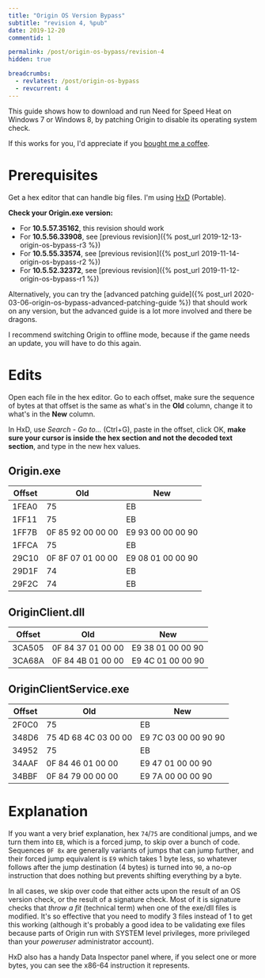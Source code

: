 ```yaml
---
title: "Origin OS Version Bypass"
subtitle: "revision 4, %pub"
date: 2019-12-20
commentid: 1

permalink: /post/origin-os-bypass/revision-4
hidden: true

breadcrumbs:
  - revlatest: /post/origin-os-bypass
  - revcurrent: 4
---
```


This guide shows how to download and run Need for Speed Heat on Windows 7 or Windows 8, by patching Origin to disable its operating system check.

If this works for you, I'd appreciate if you [bought me a coffee](https://ko-fi.com/chylex).

# Prerequisites

Get a hex editor that can handle big files. I'm using [HxD](https://mh-nexus.de/en/hxd/) (Portable).

**Check your Origin.exe version:**
- For **10.5.57.35162**, this revision should work
- For **10.5.56.33908**, see [previous revision]({% post_url 2019-12-13-origin-os-bypass-r3 %})
- For **10.5.55.33574**, see [previous revision]({% post_url 2019-11-14-origin-os-bypass-r2 %})
- For **10.5.52.32372**, see [previous revision]({% post_url 2019-11-12-origin-os-bypass-r1 %})

Alternatively, you can try the [advanced patching guide]({% post_url 2020-03-06-origin-os-bypass-advanced-patching-guide %}) that should work on any version, but the advanced guide is a lot more involved and there be dragons.

I recommend switching Origin to offline mode, because if the game needs an update, you will have to do this again.

# Edits

Open each file in the hex editor. Go to each offset, make sure the sequence of bytes at that offset is the same as what's in the **Old** column, change it to what's in the **New** column.

In HxD, use *Search - Go to...* (Ctrl+G), paste in the offset, click OK, **make sure your cursor is inside the hex section and not the decoded text section**, and type in the new hex values.

## Origin.exe

| Offset | Old               | New               |
|--------|-------------------|-------------------|
| 1FEA0  | 75                | EB                |
| 1FF11  | 75                | EB                |
| 1FF7B  | 0F 85 92 00 00 00 | E9 93 00 00 00 90 |
| 1FFCA  | 75                | EB                |
| 29C10  | 0F 8F 07 01 00 00 | E9 08 01 00 00 90 |
| 29D1F  | 74                | EB                |
| 29F2C  | 74                | EB                |

## OriginClient.dll

| Offset | Old               | New               |
|--------|-------------------|-------------------|
| 3CA505 | 0F 84 37 01 00 00 | E9 38 01 00 00 90 |
| 3CA68A | 0F 84 4B 01 00 00 | E9 4C 01 00 00 90 |

## OriginClientService.exe

| Offset | Old                  | New                  |
|--------|----------------------|----------------------|
| 2F0C0  | 75                   | EB                   |
| 348D6  | 75 4D 68 4C 03 00 00 | E9 7C 03 00 00 90 90 |
| 34952  | 75                   | EB                   |
| 34AAF  | 0F 84 46 01 00 00    | E9 47 01 00 00 90    |
| 34BBF  | 0F 84 79 00 00 00    | E9 7A 00 00 00 90    |

# Explanation

If you want a very brief explanation, hex `74`/`75` are conditional jumps, and we turn them into `EB`, which is a forced jump, to skip over a bunch of code. Sequences `0F 8x` are generally variants of jumps that can jump further, and their forced jump equivalent is `E9` which takes 1 byte less, so whatever follows after the jump destination (4 bytes) is turned into `90`, a no-op instruction that does nothing but prevents shifting everything by a byte.

In all cases, we skip over code that either acts upon the result of an OS version check, or the result of a signature check. Most of it is signature checks that *throw a fit* (technical term) when one of the exe/dll files is modified. It's so effective that you need to modify 3 files instead of 1 to get this working (although it's probably a good idea to be validating exe files because parts of Origin run with SYSTEM level privileges, more privileged than your *poweruser* administrator account).

HxD also has a handy Data Inspector panel where, if you select one or more bytes, you can see the x86-64 instruction it represents.
